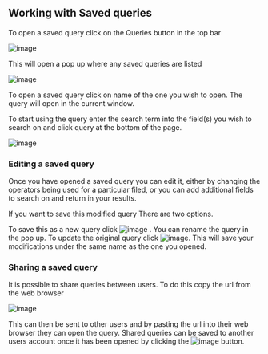 ## Working with Saved queries

To open a saved query click on the Queries button in the top bar

![image](https://user-images.githubusercontent.com/8155743/193556762-6b15be15-8fe1-4997-9f6a-7f3b0ff7132f.png)

This will open a pop up where any saved queries are listed

![image](https://user-images.githubusercontent.com/8155743/193556790-36f192ab-237b-40ee-86fd-b2e332f394d5.png)

To open a saved query click on name of the one you wish to open. The query will open in the current window. 
 
To start using the query enter the search term into the field(s) you wish to search on and click query at the bottom of the page. 

![image](https://user-images.githubusercontent.com/8155743/193556891-100800f1-56d3-4e13-81f9-e14fef75617f.png)

### Editing a saved query

Once you have opened a saved query you can edit it, either by changing the operators being used for a particular filed, or you can add additional fields to search on and return in your results.

If you want to save this modified query There are two options.

To save this as a new query click ![image](https://user-images.githubusercontent.com/8155743/193556990-37cd544d-76d4-4705-a763-3d40dbfc4857.png)
. You can rename the query in the pop up.
To update the original query click ![image](https://user-images.githubusercontent.com/8155743/193557011-08ae6b66-c8c3-4617-8f47-9382161f4317.png). This will save your modifications under the same name as the one you opened. 

### Sharing a saved query

It is possible to share queries between users. To do this copy the url from the web browser

![image](https://user-images.githubusercontent.com/8155743/193557130-d8f678f0-755f-487b-b564-c8f6127ef28b.png)

This can then be sent to other users and by pasting the url into their web browser they can open the query. 
Shared queries can be saved to another users account once it has been opened by clicking the ![image](https://user-images.githubusercontent.com/8155743/193557177-757af5ac-b7b6-404c-bfb2-6f82d79e9bce.png)
 button. 

